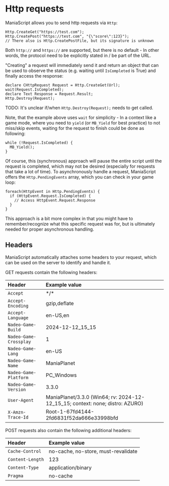 # Http requests

ManiaScript allows you to send http requests via `Http`:

```ManiaScript
Http.CreateGet("https://test.com");
Http.CreatePost("https://test.com", "{\"score\":123}");
// There also is Http.CreatePostFile, but its signature is unknown
```

Both `http://` and `https://` are supported, but there is no default - In other words, the protocol need to be explicitly stated in / be part of the URL.

"Creating" a request will immediately send it and return an object that can be used to observe the status (e.g. waiting until `IsCompleted` is True) and finally access the response:

```ManiaScript
declare CHttpRequest Request = Http.CreateGet(Url);
wait(Request.IsCompleted);
declare Text Response = Request.Result;
Http.Destroy(Request);
```

TODO: It's unclear if/when `Http.Destroy(Request);` needs to get called.

Note, that the example above uses `wait` for simplicity - In a context like a game mode, where you need to `yield` (or `MB_Yield` for best practice) to not miss/skip events, waiting for the request to finish could be done as following:

```ManiaScript
while (!Request.IsCompleted) {
  MB_Yield();
}
```

Of course, this (synchronous) approach will pause the entire script until the request is completed, which may not be desired (especially for requests that take a lot of time). To asynchronously handle a request, ManiaScript offers the `Http.PendingEvents` array, which you can check in your game loop:

```ManiaScript
foreach(HttpEvent in Http.PendingEvents) {
  if (HttpEvent.Request.IsCompleted) {
    // Access HttpEvent.Request.Response
  }
}
```

This approach is a bit more complex in that you might have to remember/recognize what this specific request was for, but is ultimately needed for proper asynchronous handling.

## Headers

ManiaScript automatically attaches some headers to your request, which can be used on the server to identify and handle it.

GET requests contain the following headers:

| Header                 | Example value                                                                 |
|:-----------------------|:------------------------------------------------------------------------------|
| `Accept`               | \*/\*                                                                         |
| `Accept-Encoding`      | gzip,deflate                                                                  |
| `Accept-Language`      | en-US,en                                                                      |
| `Nadeo-Game-Build`     | 2024-12-12_15_15                                                              |
| `Nadeo-Game-Crossplay` | 1                                                                             |
| `Nadeo-Game-Lang`      | en-US                                                                         |
| `Nadeo-Game-Name`      | ManiaPlanet                                                                   |
| `Nadeo-Game-Platform`  | PC_Windows                                                                    |
| `Nadeo-Game-Version`   | 3.3.0                                                                         |
| `User-Agent`           | ManiaPlanet/3.3.0 (Win64; rv: 2024-12-12_15_15; context: none; distro: AZURO) |
| `X-Amzn-Trace-Id`      | Root-1-67fd4144-2fd6831f52da666e33998bfd                                      |

POST requests also contain the following additional headers: 

| Header               | Example value                       |
|:---------------------|:------------------------------------|
| `Cache-Control`      | no-cache, no-store, must-revalidate |
| `Content-Length`     | 123                                 |
| `Content-Type`       | application/binary                  |
| `Pragma`             | no-cache                            |
 